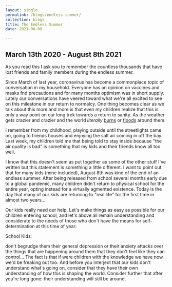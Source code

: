 ```yaml
---
layout: single
permalink: /blogs/endless-summer/
collection: blogs
title: The Endless Summer
date: 2021-08-08

---
```


## March 13th 2020 - August 8th 2021

As you read this I ask you to remember the countless thousands that have lost friends and family members during the endless summer. 

Since March of last year, coronavirus has become a commonplace topic of conversation in my household. Everyone has an opinion on 
vaccines and masks fnd precautions and for many months optimism was in short supply. Lately our conversations have veered toward
what we're all excited to see on this milestone in our return to normalcy. One thing becomes clear as we talk about this more and
more is that even my children realize that this is only a way point on our long trek towards a return to sanity. As the weather
gets crazier and crazier and the world _literally_ [burns](https://time.com/6087748/wildfires-around-the-world-photos/) or [floods](https://www.latimes.com/world-nation/story/2021-07-21/extreme-weather-worldwide-climate-change-disasters) around them.

I remember from my childhood, playing outside until the streetlights came on, going to friends houses and enjoying the salt air
coming in off the bay. Last week, my children told me that being told to stay inside because "the air quality is bad" is something
that my kids and their friends know all too well.

I know that this doesn't seem as put together as some of the other stuff I've written but this statement is something a little
different. I want to point out that for many kids (mine included), August 8th was kind of the end of an endless summer. After
being released from school several months early due to a global pandemic, many children didn't return to physical school for
the entire year, opting instead for a virtually agmented existence. Today is the day that many of our kids are returning to
"real life" for the first time in almost two years...

Our kids really need our help. Let's make things as easy as possible for our children entering school, and let's above all remain
understanding and considerate to the needs of those who don't have the means for self-determination at this time of year: 

School Kids:

don't begrudge them their general depression or their anxiety attacks over the things that are happening around them that
they don't feel like they can control... The fact is that if were children with the knowledge we have now, we'd be freaking
out too. And before you interject that our kids don't understand what's going on, consider that they have their own understanding
of how this is shaping the world. Consider further that after you're long gone: their understanding will still be around.

